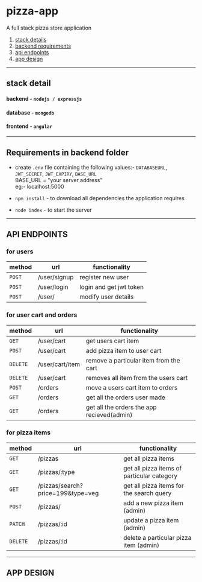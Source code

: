 # pizza-app
A full stack pizza store application
1) [stack details](https://github.com/niththish/pizza-store-app/blob/main/README.md#stack-detail)
2) [backend requirements](https://github.com/niththish/pizza-store-app/blob/main/README.md#requirements-in-backend-folder)
3) [api endpoints](https://github.com/niththish/pizza-store-app/blob/main/README.md#api-endpoints)
4) [app design](https://github.com/niththish/pizza-store-app/blob/main/README.md#app-design)
***

## stack detail
#### backend - `nodejs / expressjs`
#### database - `mongodb`
#### frontend - `angular`
***

## Requirements in backend folder
- create `.env` file containing the following values:- `DATABASEURL`, `JWT_SECRET`, `JWT_EXPIRY`, `BASE_URL`\
  BASE_URL = "your server address"\
  eg:- localhost:5000

- `npm install` - to download all dependencies the application requires

- `node index` - to start the server
***

## API ENDPOINTS

### for users
| method  | url           | functionality           |
| ------- | ------------- | ----------------------- |
| `POST`  | /user/signup  | register new user       |
| `POST`  | /user/login   | login and get jwt token |
| `POST`  | /user/        | modify user details     |

### for user cart and orders
| method  | url             | functionality                             |
| ------- | --------------- | ---------------------------------------   |
| `GET`   | /user/cart      | get users cart item                       |
| `POST`  | /user/cart      | add pizza item to user cart               |
|`DELETE` | /user/cart/item | remove a particular item from the cart    |
|`DELETE` | /user/cart      | removes all item from the users cart      |
|`POST`   | /orders         | move a users cart item to orders          |
|`GET`    | /orders         | get all the orders user made              |
|`GET`    | /orders         | get all the orders the app recieved(admin)|

### for pizza items
| method  | url                               | functionality                             |
| ------- | --------------------------------- | ---------------------------------------   |
| `GET`   | /pizzas                           | get all pizza items                       |
| `GET`   | /pizzas/:type                     | get all pizza items of particular category|
| `GET`   | /pizzas/search?price=199&type=veg | get all pizza items for the search query  |
| `POST`  | /pizzas/                          | add a new pizza item (admin)              |
| `PATCH` | /pizzas/:id                       | update a pizza item (admin)               |
| `DELETE`| /pizzas/:id                       | delete a particular pizza item (admin)    |
***

## APP DESIGN
 
